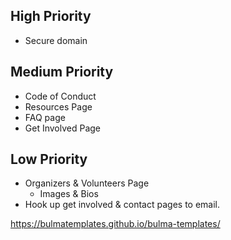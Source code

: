 ## High Priority
- Secure domain

## Medium Priority
- Code of Conduct
- Resources Page
- FAQ page
- Get Involved Page

## Low Priority
- Organizers & Volunteers Page
    - Images & Bios
- Hook up get involved & contact pages to email.

https://bulmatemplates.github.io/bulma-templates/